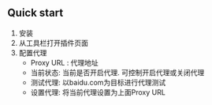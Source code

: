 ## Quick start
1. 安装
2. 从工具栏打开插件页面
3. 配置代理
    - Proxy URL : 代理地址
    - 当前状态: 当前是否开启代理. 可控制开启代理或关闭代理
    - 测试代理: 以baidu.com为目标进行代理测试
    - 设置代理: 将当前代理设置为上面Proxy URL  
